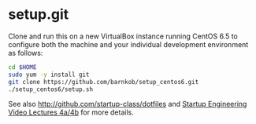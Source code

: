 setup.git
=========
Clone and run this on a new VirtualBox instance running CentOS 6.5 to
configure both the machine and your individual development environment as
follows:

```sh
cd $HOME
sudo yum -y install git
git clone https://github.com/barnkob/setup_centos6.git
./setup_centos6/setup.sh   
```

See also http://github.com/startup-class/dotfiles and
[Startup Engineering Video Lectures 4a/4b](https://class.coursera.org/startup-001/lecture/index)
for more details.





